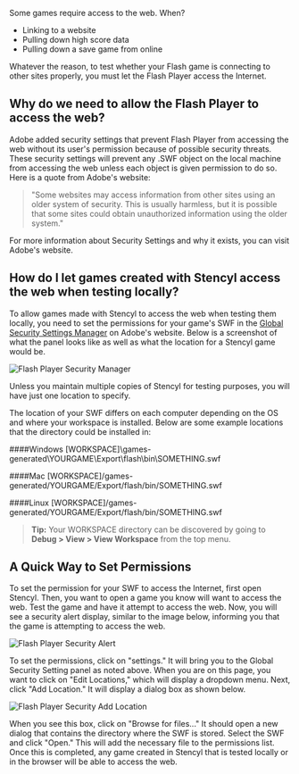 Some games require access to the web. When?

* Linking to a website
* Pulling down high score data
* Pulling down a save game from online

Whatever the reason, to test whether your Flash game is connecting to other sites properly, you must let the Flash Player access the Internet.


## Why do we need to allow the Flash Player to access the web?

Adobe added security settings that prevent Flash Player from accessing the web without its user's permission because of possible security threats. These security settings will prevent any .SWF object on the local machine from accessing the web unless each object is given permission to do so. Here is a quote from Adobe's website:

> "Some websites may access information from other sites using an older system of security. This is usually harmless, but it is possible that some sites could obtain unauthorized information using the older system."

For more information about Security Settings and why it exists, you can visit Adobe's website.


## How do I let games created with Stencyl access the web when testing locally?

To allow games made with Stencyl to access the web when testing them locally, you need to set the permissions for your game's SWF in the [Global Security Settings Manager](http://www.macromedia.com/support/documentation/en/flashplayer/help/settings_manager04.html) on Adobe's website. Below is a screenshot of what the panel looks like as well as what the location for a Stencyl game would be.

![Flash Player Security Manager](http://static.stencyl.com/help/images/FlashPlayerSecurity.png)

Unless you maintain multiple copies of Stencyl for testing purposes, you will have just one location to specify.

The location of your SWF differs on each computer depending on the OS and where your workspace is installed. Below are some example locations that the directory could be installed in:

####Windows
[WORKSPACE]\games-generated\YOURGAME\Export\flash\bin\SOMETHING.swf

####Mac
[WORKSPACE]/games-generated/YOURGAME/Export/flash/bin/SOMETHING.swf

####Linux
[WORKSPACE]/games-generated/YOURGAME/Export/flash/bin/SOMETHING.swf

> **Tip:** Your WORKSPACE directory can be discovered by going to **Debug > View > View Workspace** from the top menu.
 

## A Quick Way to Set Permissions

To set the permission for your SWF to access the Internet, first open Stencyl. Then, you want to open a game you know will want to access the web. Test the game and have it attempt to access the web. Now, you will see a security alert display, similar to the image below, informing you that the game is attempting to access the web.

![Flash Player Security Alert](http://static.stencyl.com/help/images/FlashPlayerSecurityAlert.png)

To set the permissions, click on "settings." It will bring you to the Global Security Setting panel as noted above. When you are on this page, you want to click on "Edit Locations," which will display a dropdown menu. Next, click "Add Location." It will display a dialog box as shown below.

![Flash Player Security Add Location](http://static.stencyl.com/help/images/FlashPlayerSecurityAddLocation.png)

When you see this box, click on "Browse for files..." It should open a new dialog that contains the directory where the SWF is stored. Select the SWF and click "Open." This will add the necessary file to the permissions list. Once this is completed, any game created in Stencyl that is tested locally or in the browser will be able to access the web.
